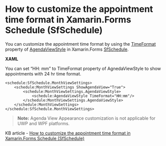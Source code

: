 # How to customize the appointment time format in Xamarin.Forms Schedule (SfSchedule)

You can customize the appointment time format by using the [TimeFormat](https://help.syncfusion.com/cr/xamarin/Syncfusion.SfSchedule.XForms.AgendaViewStyle.html#Syncfusion_SfSchedule_XForms_AgendaViewStyle_TimeFormat) property of [AgendaViewStyle](https://help.syncfusion.com/cr/xamarin/Syncfusion.SfSchedule.XForms.AgendaViewStyle.html) in Xamarin.Forms [SfSchedule](https://www.syncfusion.com/xamarin-ui-controls/xamarin-scheduler).

**XAML**

You can set “HH: mm” to TimeFormat property of AgnedaViewStyle to show appointments with 24 hr time format.
```
<schedule:SfSchedule.MonthViewSettings>
    <schedule:MonthViewSettings ShowAgendaView="True">
        <schedule:MonthViewSettings.AgendaViewStyle>
            <schedule:AgendaViewStyle TimeFormat="HH:mm"/>
        </schedule:MonthViewSettings.AgendaViewStyle>
    </schedule:MonthViewSettings>
</schedule:SfSchedule.MonthViewSettings>
```

> **Note:**
> Agenda View Appearance customization is not applicable for UWP and WPF platforms.

KB article - [How to customize the appointment time format in Xamarin.Forms Schedule (SfSchedule)](https://www.syncfusion.com/kb/12261/how-to-customize-the-appointment-time-format-in-xamarin-forms-schedule-sfschedule)